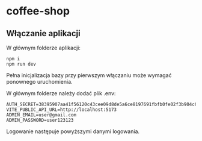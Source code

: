 # coffee-shop

## Włączanie aplikacji

W głównym folderze aplikacji:
```
npm i
npm run dev
```

Pełna inicjalizacja bazy przy pierwszym włączaniu może wymagać ponownego uruchomienia.

W głównym folderze należy dodać plik .env:
```
AUTH_SECRET=38395907aa41f56120c43cee09d8de5a6ce8197691fbfb0fe02f3b904c606d43
VITE_PUBLIC_API_URL=http://localhost:5173
ADMIN_EMAIL=user@gmail.com
ADMIN_PASSWORD=user123123
```

Logowanie następuje powyższymi danymi logowania.

